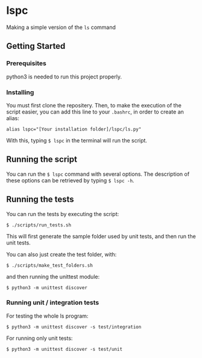 <!--
Readme template taken from
https://gist.github.com/PurpleBooth/109311bb0361f32d87a2
-->

# lspc

Making a simple version of the ```ls``` command

## Getting Started

### Prerequisites

python3 is needed to run this project properly.

### Installing

You must first clone the repositery.
Then, to make the execution of the script easier, you can add this line to your ```.bashrc```, in order to create an alias:

```
alias lspc="[Your installation folder]/lspc/ls.py"
```

With this, typing ```$ lspc``` in the terminal will run the script.

## Running the script

You can run the ```$ lspc``` command with several options. The description of these options can be retrieved by typing ```$ lspc -h```.



## Running the tests

You can run the tests by executing the script:

```
$ ./scripts/run_tests.sh
```

This will first generate the sample folder used by unit tests, and then run the unit tests.

You can also just create the test folder, with:

```
$ ./scripts/make_test_folders.sh
```

and then running the unittest module:

```
$ python3 -m unittest discover
```

### Running unit / integration tests

For testing the whole ls program:

```
$ python3 -m unittest discover -s test/integration
```

For running only unit tests:

```
$ python3 -m unittest discover -s test/unit
```
